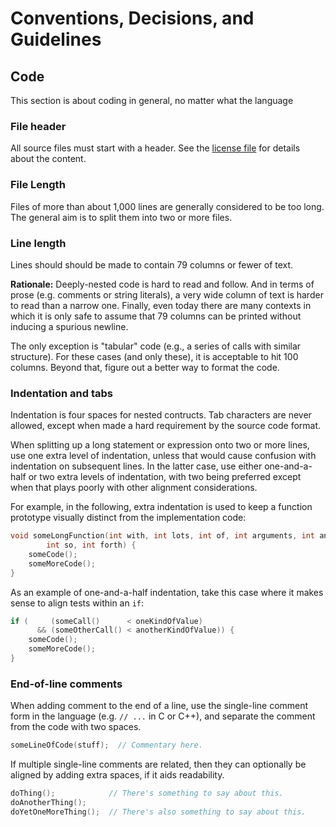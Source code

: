 Conventions, Decisions, and Guidelines
======================================

Code
----

This section is about coding in general, no matter what the language

### File header

All source files must start with a header. See the
[license file](../../LICENSE.md) for details about the content.

### File Length

Files of more than about 1,000 lines are generally considered to be
too long. The general aim is to split them into two or more files.

### Line length

Lines should should be made to contain 79 columns or fewer of text.

**Rationale:** Deeply-nested code is hard to read and follow. And in terms of
prose (e.g. comments or string literals), a very wide column of text is harder
to read than a narrow one. Finally, even today there are many contexts in
which it is only safe to assume that 79 columns can be printed without
inducing a spurious newline.

The only exception is "tabular" code (e.g., a series of calls with similar
structure). For these cases (and only these), it is acceptable to hit 100
columns. Beyond that, figure out a better way to format the code.

### Indentation and tabs

Indentation is four spaces for nested contructs. Tab characters are never
allowed, except when made a hard requirement by the source code format.

When splitting up a long statement or expression onto two or more lines,
use one extra level of indentation, unless that would cause confusion with
indentation on subsequent lines. In the latter case, use either
one-and-a-half or two extra levels of indentation, with two being preferred
except when that plays poorly with other alignment considerations.

For example, in the following, extra indentation is used to keep a function
prototype visually distinct from the implementation code:

```c
void someLongFunction(int with, int lots, int of, int arguments, int and,
        int so, int forth) {
    someCode();
    someMoreCode();
}
```

As an example of one-and-a-half indentation, take this case where it makes
sense to align tests within an `if`:

```c
if (     (someCall()      < oneKindOfValue)
      && (someOtherCall() < anotherKindOfValue)) {
    someCode();
    someMoreCode();
}
```

### End-of-line comments

When adding comment to the end of a line, use the single-line comment
form in the language (e.g. `// ...` in C or C++), and separate the comment
from the code with two spaces.

```c
someLineOfCode(stuff);  // Commentary here.
```

If multiple single-line comments are related, then they can optionally
be aligned by adding extra spaces, if it aids readability.

```c
doThing();            // There's something to say about this.
doAnotherThing();
doYetOneMoreThing();  // There's also something to say about this.
```
